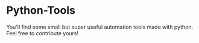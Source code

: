 # Python-Tools
You'll find some small but super useful automation tools made with python. Feel free to contribute yours!

